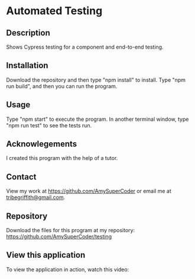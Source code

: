 # Automated Testing

## Description
Shows Cypress testing for a component and end-to-end testing.

## Installation
Download the repository and then type "npm install" to install. Type "npm run build", and then you can run the program.

## Usage
Type "npm start" to execute the program. In another terminal window, type "npm run test" to see the tests run.

## Acknowlegements
I created this program with the help of a tutor.

## Contact
View my work at https://github.com/AmySuperCoder or email me at tribegriffith@gmail.com.

## Repository
Download the files for this program at my repository: https://github.com/AmySuperCoder/testing

## View this application
To view the application in action, watch this video: 